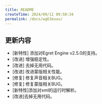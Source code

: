 ```yaml
---
title: README
createTime: 2024/09/11 09:50:34
permalink: /docs/wg63euuv/
---
```

## 更新内容

* [新特性] 添加对Egret Engine v2.5.0的支持。
* [改进] 增强稳定性。
* [改进] 去掉无用代码。
* [改进] 改进蒙版相关性能。
* [修复] 修复声音相关BUG。
* [修复] 修复蒙版相关BUG。
* [新特性]添加对xml的运行时解析。
* [改进]去掉无用代码。